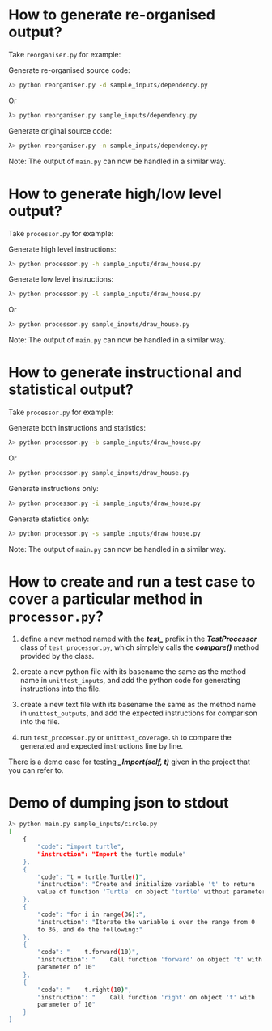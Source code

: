 # How to generate re-organised output?

Take `reorganiser.py` for example:

Generate re-organised source code:
```sh
λ> python reorganiser.py -d sample_inputs/dependency.py
```
Or
```sh
λ> python reorganiser.py sample_inputs/dependency.py
```

Generate original source code:
```sh
λ> python reorganiser.py -n sample_inputs/dependency.py
```

Note: The output of `main.py` can now be handled in a similar way.



# How to generate high/low level output?

Take `processor.py` for example:

Generate high level instructions:
```sh
λ> python processor.py -h sample_inputs/draw_house.py
```

Generate low level instructions:
```sh
λ> python processor.py -l sample_inputs/draw_house.py
```
Or
```sh
λ> python processor.py sample_inputs/draw_house.py
```

Note: The output of `main.py` can now be handled in a similar way.



# How to generate instructional and statistical output?

Take `processor.py` for example:

Generate both instructions and statistics:
```sh
λ> python processor.py -b sample_inputs/draw_house.py
```
Or
```sh
λ> python processor.py sample_inputs/draw_house.py
```

Generate instructions only:
```sh
λ> python processor.py -i sample_inputs/draw_house.py
```

Generate statistics only:
```sh
λ> python processor.py -s sample_inputs/draw_house.py
```

Note: The output of `main.py` can now be handled in a similar way.



# How to create and run a test case to cover a particular method in `processor.py`?

1. define a new method named with the _**test\_**_ prefix in the
_**TestProcessor**_ class of `test_processor.py`, which simplely calls
the _**compare()**_ method provided by the class.

2. create a new python file with its basename the same as the method
name in `unittest_inputs`, and add the python code for generating
instructions into the file.

3. create a new text file with its basename the same as the method
name in `unittest_outputs`, and add the expected instructions for
comparison into the file.

4. run `test_processor.py` or `unittest_coverage.sh` to compare the
generated and expected instructions line by line.

There is a demo case for testing _**\_Import(self, t)**_ given in the
project that you can refer to.



# Demo of dumping json to stdout
```sh
λ> python main.py sample_inputs/circle.py
[
    {
        "code": "import turtle",
        "instruction": "Import the turtle module"
    },
    {
        "code": "t = turtle.Turtle()",
        "instruction": "Create and initialize variable 't' to return
        value of function 'Turtle' on object 'turtle' without parameter"
    },
    {
        "code": "for i in range(36):",
        "instruction": "Iterate the variable i over the range from 0
        to 36, and do the following:"
    },
    {
        "code": "    t.forward(10)",
        "instruction": "    Call function 'forward' on object 't' with
        parameter of 10"
    },
    {
        "code": "    t.right(10)",
        "instruction": "    Call function 'right' on object 't' with
        parameter of 10"
    }
]
```
